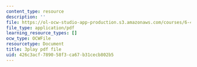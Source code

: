 ```yaml
---
content_type: resource
description: ''
file: https://ol-ocw-studio-app-production.s3.amazonaws.com/courses/6-451-principles-of-digital-communication-ii-spring-2005/426c3acf789058f3ca67b31cecb802b5_CxgU2Gtg5ro.pdf
file_type: application/pdf
learning_resource_types: []
ocw_type: OCWFile
resourcetype: Document
title: 3play pdf file
uid: 426c3acf-7890-58f3-ca67-b31cecb802b5
---
```

